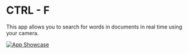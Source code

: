 # CTRL - F

This app allows you to search for words in documents in real time using your camera.

[![App Showcase](https://res.cloudinary.com/marcomontalbano/image/upload/v1614169273/video_to_markdown/images/google-drive--12GmKt7VczJJdI4Bpupk3Lq74D34oC2nX-c05b58ac6eb4c4700831b2b3070cd403.jpg)](https://drive.google.com/file/d/12GmKt7VczJJdI4Bpupk3Lq74D34oC2nX/view?usp=sharing "App Showcase")